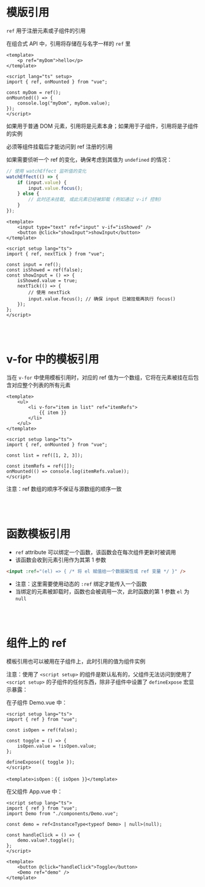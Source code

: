 # 模版引用

`ref` 用于注册元素或子组件的引用

在组合式 API 中，引用将存储在与名字一样的 `ref` 里

```vue
<template>
    <p ref="myDom">hello</p>
</template>

<script lang="ts" setup>
import { ref, onMounted } from "vue";

const myDom = ref();
onMounted(() => {
    console.log("myDom", myDom.value);
});
</script>
```

如果用于普通 DOM 元素，引用将是元素本身；如果用于子组件，引用将是子组件的实例

必须等组件挂载后才能访问到 ref 注册的引用

如果需要侦听一个 ref 的变化，确保考虑到其值为 `undefined` 的情况：

```js
// 使用 watchEffect 监听值的变化
watchEffect(() => {
    if (input.value) {
        input.value.focus();
    } else {
        // 此时还未挂载, 或此元素已经被卸载 (例如通过 v-if 控制)
    }
});
```

```vue
<template>
    <input type="text" ref="input" v-if="isShowed" />
    <button @click="showInput">showInput</button>
</template>

<script setup lang="ts">
import { ref, nextTick } from "vue";

const input = ref();
const isShowed = ref(false);
const showInput = () => {
    isShowed.value = true;
    nextTick(() => {
        // 使用 nextTick
        input.value.focus(); // 确保 input 已被挂载再执行 focus()
    });
};
</script>
```

<br><br>

# v-for 中的模板引用

当在 `v-for` 中使用模板引用时，对应的 ref 值为一个数组，它将在元素被挂在后包含对应整个列表的所有元素

```vue
<template>
    <ul>
        <li v-for="item in list" ref="itemRefs">
            {{ item }}
        </li>
    </ul>
</template>

<script setup lang="ts">
import { ref, onMounted } from "vue";

const list = ref([1, 2, 3]);

const itemRefs = ref([]);
onMounted(() => console.log(itemRefs.value));
</script>
```

注意：ref 数组的顺序不保证与源数组的顺序一致

<br><br>

# 函数模板引用

-   `ref` attribute 可以绑定一个函数，该函数会在每次组件更新时被调用
-   该函数会收到元素引用作为其第 1 参数

```html
<input :ref="(el) => { /* 将 el 赋值给一个数据属性或 ref 变量 */ }" />
```

-   注意：这里需要使用动态的 `:ref` 绑定才能传入一个函数
-   当绑定的元素被卸载时，函数也会被调用一次，此时函数的第 1 参数 `el` 为 `null`

<br><br>

# 组件上的 ref

模板引用也可以被用在子组件上，此时引用的值为组件实例

注意：使用了 `<script setup>` 的组件是默认私有的，父组件无法访问到使用了 `<script setup>` 的子组件的任何东西，除非子组件中设置了 `defineExpose` 宏显示暴露：

在子组件 Demo.vue 中：

```vue
<script setup lang="ts">
import { ref } from "vue";

const isOpen = ref(false);

const toggle = () => {
    isOpen.value = !isOpen.value;
};

defineExpose({ toggle });
</script>

<template>isOpen：{{ isOpen }}</template>
```

在父组件 App.vue 中：

```vue
<script setup lang="ts">
import { ref } from "vue";
import Demo from "./components/Demo.vue";

const demo = ref<InstanceType<typeof Demo> | null>(null);

const handleClick = () => {
    demo.value?.toggle();
};
</script>

<template>
    <button @click="handleClick">Toggle</button>
    <Demo ref="demo" />
</template>
```

<br>
